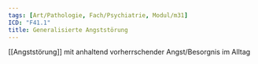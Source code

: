 ```yaml
---
tags: [Art/Pathologie, Fach/Psychiatrie, Modul/m31]
ICD: "F41.1"
title: Generalisierte Angststörung
---
```

[[Angststörung]] mit anhaltend vorherrschender Angst/Besorgnis im Alltag